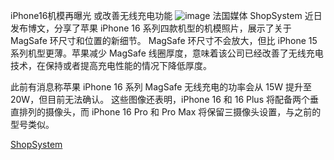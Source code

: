 iPhone16机模再曝光 或改善无线充电功能
![image](https://pic.2bi.li/file/ab564880ff10a3f8e6080.jpg)
法国媒体 ShopSystem 近日发布博文，分享了苹果 iPhone 16 系列四款机型的机模照片，展示了关于 MagSafe 环尺寸和位置的新细节。 MagSafe 环尺寸不会放大，但比 iPhone 15 系列机型更薄。苹果减少 MagSafe 线圈厚度，意味着该公司已经改善了无线充电技术，在保持或者提高充电性能的情况下降低厚度。 

此前有消息称苹果 iPhone 16 系列 MagSafe 无线充电的功率会从 15W 提升至 20W，但目前无法确认。 这些图像还表明，iPhone 16 和 16 Plus 将配备两个垂直排列的摄像头，而 iPhone 16 Pro 和 Pro Max 将保留三摄像头设置，与之前的型号类似。

[ShopSystem](https://www.tomsguide.com/phones/iphones/new-iphone-16-leak-just-revealed-camera-changes-and-a-new-magsafe-charger)

